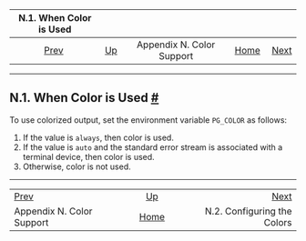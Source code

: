 

|             N.1. When Color is Used             |                                              |                           |                                                       |                                                         |
| :---------------------------------------------: | :------------------------------------------- | :-----------------------: | ----------------------------------------------------: | ------------------------------------------------------: |
| [Prev](color.html "Appendix N. Color Support")  | [Up](color.html "Appendix N. Color Support") | Appendix N. Color Support | [Home](index.html "PostgreSQL 17devel Documentation") |  [Next](color-which.html "N.2. Configuring the Colors") |

***

## N.1. When Color is Used [#](#COLOR-WHEN)

To use colorized output, set the environment variable `PG_COLOR` as follows:

1. If the value is `always`, then color is used.
2. If the value is `auto` and the standard error stream is associated with a terminal device, then color is used.
3. Otherwise, color is not used.

***

|                                                 |                                                       |                                                         |
| :---------------------------------------------- | :---------------------------------------------------: | ------------------------------------------------------: |
| [Prev](color.html "Appendix N. Color Support")  |      [Up](color.html "Appendix N. Color Support")     |  [Next](color-which.html "N.2. Configuring the Colors") |
| Appendix N. Color Support                       | [Home](index.html "PostgreSQL 17devel Documentation") |                             N.2. Configuring the Colors |

